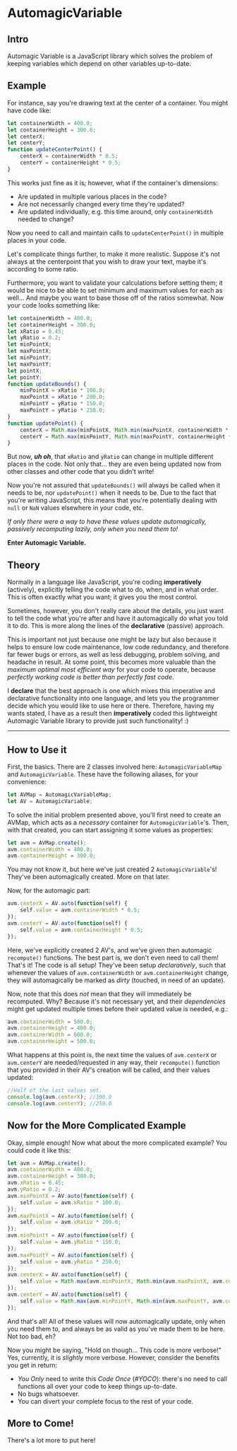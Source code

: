# AutomagicVariable

## Intro

Automagic Variable is a JavaScript library which solves the problem of keeping variables which depend on other variables
up-to-date.

## Example

For instance, say you're drawing text at the center of a container. You might have code like:
```js
let containerWidth = 400.0;
let containerHeight = 300.0;
let centerX;
let centerY;
function updateCenterPoint() {
    centerX = containerWidth * 0.5;
    centerY = containerHeight * 0.5;
}
```
This works just fine as it is; however, what if the container's dimensions:
- Are updated in multiple various places in the code?
- Are not necessarily changed every time they're updated?
- Are updated individually, e.g. this time around, only `containerWidth` needed to change?

Now you need to call and maintain calls to `updateCenterPoint()` in multiple places in your code.

Let's complicate things further, to make it more realistic. Suppose it's not always at the centerpoint that you wish to
draw your text, maybe it's according to some ratio.

Furthermore, you want to validate your calculations before setting them; it would be nice to be able to set minimum and
maximum values for each as well... And maybe you want to base those off of the ratios somewhat. Now your code looks
something like:
```js
let containerWidth = 400.0;
let containerHeight = 300.0;
let xRatio = 0.45;
let yRatio = 0.2;
let minPointX;
let maxPointX;
let minPointY;
let maxPointY;
let pointX;
let pointY;
function updateBounds() {
    minPointX = xRatio * 100.0;
    maxPointX = xRatio * 200.0;
    minPointY = yRatio * 150.0;
    maxPointY = yRatio * 250.0;
}
function updatePoint() {
    centerX = Math.max(minPointX, Math.min(maxPointX, containerWidth * xRatio));
    centerY = Math.max(minPointY, Math.min(maxPointY, containerHeight * yRatio));
}
```
But now, ***uh oh***, that `xRatio` and `yRatio` can change in multiple different places in the code. Not only that...
they are even being updated now from other classes and other code that you didn't write!

Now you're not assured that `updateBounds()` will always be called when it needs to be, nor `updatePoint()` when it
needs to be. Due to the fact that you're writing JavaScript, this means that you're potentially dealing with `null` or
`NaN` values elsewhere in your code, etc.

*If only there were a way to have these values update automagically, passively recomputing lazily, only when you need
them to!*

**Enter Automagic Variable.**

## Theory

Normally in a language like JavaScript, you're coding **imperatively** (actively), explicitly telling the code what to
do, when, and in what order. This is often exactly what you want; it gives you the most control.

Sometimes, however, you don't really care about the details, you just want to tell the code what you're after and have
it automagically do what you told it to do. This is more along the lines of the **declarative** (passive) approach.

This is important not just because one might be lazy but also because it helps to ensure low code maintenance, low code
redundancy, and therefore far fewer bugs or errors, as well as less debugging, problem solving, and headache in result.
At some point, this becomes more valuable than the *maximum optimal most efficient way* for your code to operate,
because *perfectly working code is better than perfectly fast code*.

I **declare** that the best approach is one which mixes this imperative and declarative functionality into one language,
and lets you the programmer decide which you would like to use here or there. Therefore, having my wants stated, I have
as a result then **imperatively** coded this lightweight Automagic Variable library to provide just such functionality!
:)

---

## How to Use it

First, the basics. There are 2 classes involved here: `AutomagicVariableMap` and `AutomagicVariable`. These have the
following aliases, for your convenience:
```js
let AVMap = AutomagicVariableMap;
let AV = AutomagicVariable;
```
To solve the initial problem presented above, you'll first need to create an AVMap, which acts as a *necessary*
container for `AutomagicVariable`'s. Then, with that created, you can start assigning it some values as properties:
```js
let avm = AVMap.create();
avm.containerWidth = 400.0;
avm.containerHeight = 300.0;
```
You may not know it, but here we've just created 2 `AutomagicVariable`'s! They've been automagically created. More on
that later.

Now, for the automagic part:
```js
avm.centerX = AV.auto(function(self) {
    self.value = avm.containerWidth * 0.5;
});
avm.centerY = AV.auto(function(self) {
    self.value = avm.containerHeight * 0.5;
});
```
Here, we've explicitly created 2 AV's, and we've given then automagic `recompute()` functions. The best part is, we
don't even need to call them! That's it! The code is all setup! They've been setup *declaratively*, such that whenever
the values of `avm.containerWidth` or `avm.containerHeight` change, they will automagically be marked as *dirty*
(touched, in need of an update).

Now, note that this does *not* mean that they will immediately be recomputed. Why? Because it's not necessary yet, and
their *dependencies* might get updated multiple times before their updated value is needed, e.g.:
```js
avm.containerWidth = 500.0;
avm.containerHeight = 400.0;
avm.containerWidth = 600.0;
avm.containerHeight = 500.0;
```
What happens at this point is, the next time the values of `avm.centerX` or `avm.centerY` are needed/requested in any
way, their `recompute()` function that you provided in their AV's creation will be called, and their values updated:
```js
//Half of the last values set.
console.log(avm.centerX); //300.0
console.log(avm.centerY); //250.0
```

## Now for the More Complicated Example

Okay, simple enough! Now what about the more complicated example? You could code it like this:
```js
let avm = AVMap.create();
avm.containerWidth = 400.0;
avm.containerHeight = 300.0;
avm.xRatio = 0.45;
avm.yRatio = 0.2;
avm.minPointX = AV.auto(function(self) {
    self.value = avm.xRatio * 100.0;
});
avm.maxPointX = AV.auto(function(self) {
    self.value = avm.xRatio * 200.0;
});
avm.minPointY = AV.auto(function(self) {
    self.value = avm.yRatio * 150.0;
});
avm.maxPointY = AV.auto(function(self) {
    self.value = avm.yRatio * 250.0;
});
avm.centerX = AV.auto(function(self) {
    self.value = Math.max(avm.minPointX, Math.min(avm.maxPointX, avm.containerWidth * avm.xRatio));
});
avm.centerY = AV.auto(function(self) {
    self.value = Math.max(avm.minPointY, Math.min(avm.maxPointY, avm.containerHeight * avm.yRatio));
});
```
And that's all! All of these values will now automagically update, only when you need them to, and always be as valid as
you've made them to be here. Not too bad, eh?

Now you might be saying, "Hold on though... This code is more verbose!" Yes, currently, it is *slightly* more verbose.
However, consider the benefits you get in return:
- *You Only* need to write this *Code Once* (*#YOCO*): there's no need to call functions all over your code to keep things
  up-to-date.
- No bugs whatsoever.
- You can divert your complete focus to the rest of your code.

## More to Come!

There's a lot more to put here!